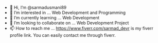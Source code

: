 - 👋 Hi, I’m @sarmadusmani89
- 👀 I’m interested in ... Web Development and Programming
- 🌱 I’m currently learning ... Web Development
- 💞️ I’m looking to collaborate on ... Web Development Project
- 📫 How to reach me ... https://www.fiverr.com/sarmad_devr is my fiverr profile link. You can easily contact me through fiverr.

<!---
sarmadusmani89/sarmadusmani89 is a ✨ special ✨ repository because its `README.md` (this file) appears on your GitHub profile.
You can click the Preview link to take a look at your changes.
--->

